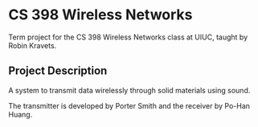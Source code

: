 CS 398 Wireless Networks
===========================

Term project for the CS 398 Wireless Networks class at UIUC, taught by Robin Kravets.

Project Description
-------

A system to transmit data wirelessly through solid materials using sound.

The transmitter is developed by Porter Smith and the receiver by Po-Han Huang.
